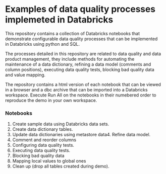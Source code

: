 # Examples of data quality processes implemeted in Databricks

This repository contains a collection of Databricks notebooks that demonstrate configurable data quality processes that can be implemented in Databricks using python and SQL. 

The processes detailed in this repository are related to data quality and data product management, they include methods for automating the maintenance of a data dictionary, refining a data model (comments and column positions), executing data quality tests, blocking bad quality data and value mapping.

The repository contains a html version of each notebook that can be viewed in a browser and a dbc archive that can be imported into a Databricks workspace. Execute Run All on the notebooks in their numebered order to reproduce the demo in your own workspace.

### Notebooks
1. Create sample data using Databricks data sets.
2. Create data dictionary tables.
3. Update data dictionaries using metastore data4. Refine data model.
4. Comment and reorder columns
5. Configuring data quality tests.
6. Executing data quality tests.
7. Blocking bad quality data
8. Mapping local values to global ones
9. Clean up (drop all tables created during demo).
